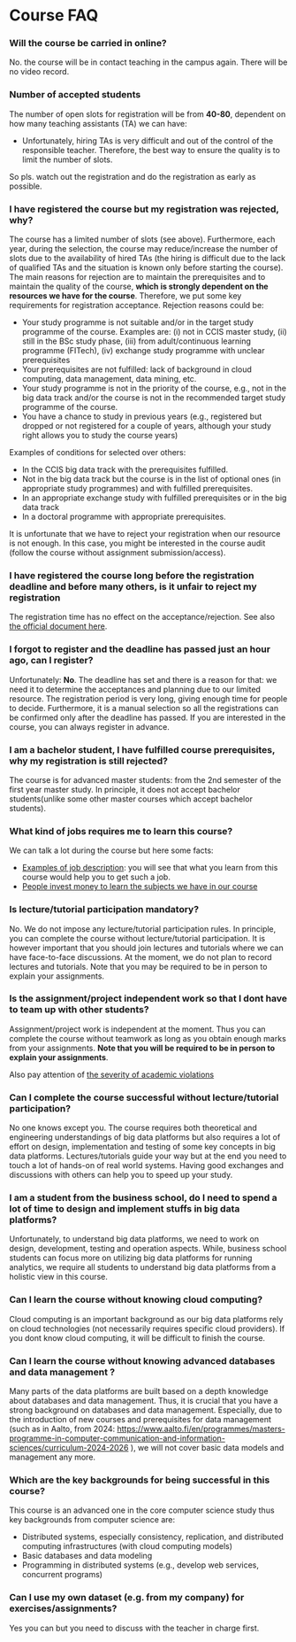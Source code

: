 # Course FAQ

### Will the course be carried in online?

No. the course will be in contact teaching in the campus again. There will be no video record.


### Number of accepted students

The number of open slots for registration will be from **40-80**, dependent on how many teaching assistants (TA) we can have:

* Unfortunately, hiring TAs is very difficult and out of the control of the responsible teacher. Therefore, the best way to ensure the quality is to limit the number of slots.

So pls. watch out the registration and do the registration as early as possible. 

### I have registered the course but my registration was rejected, why?

The course has a limited number of slots (see above). Furthermore, each year, during the selection, the course may reduce/increase the number of slots due to the availability of hired TAs (the hiring is difficult due to the lack of qualified TAs and the situation is known only before starting the course). The main reasons for rejection are to maintain the prerequisites and to maintain the quality of the course, **which is strongly dependent on the resources we have for the course**.  Therefore, we put some key requirements for registration acceptance. Rejection reasons could be:

- Your study programme is not suitable and/or in the target  study programme of the course. Examples are: (i) not in CCIS master study, (ii) still in the BSc study phase, (iii) from adult/continuous learning programme (FITech), (iv) exchange study programme with unclear prerequisites
- Your prerequisites are not fulfilled: lack of background in cloud computing, data management, data mining, etc.
- Your study programme is not in the priority of the course, e.g., not in the big data track and/or the course is not in the recommended target  study programme of the course.
- You have a chance to study in previous years (e.g., registered but dropped or not registered for a couple of years, although your study right allows you to study the course years)

Examples of conditions for selected over others:

- In the CCIS big data track with  the prerequisites fulfilled.
- Not in the big data track but the course is in the list of optional ones (in appropriate study programmes) and with fulfilled prerequisites.
- In an appropriate exchange study with fulfilled prerequisites or in the big data track
- In a doctoral programme with appropriate prerequisites.

It is unfortunate that we have to reject your registration when our resource is not enough. In this case, you might be interested in the course audit (follow the course without assignment submission/access).

### I have registered the course long before the registration deadline and before many others, is it unfair to reject my registration

The registration time has no effect on the acceptance/rejection. See also [the official document here](https://wiki.aalto.fi/display/SISEN/Registration+for+courses#Registrationforcourses-Differenttypesofregistration).

### I forgot to register and the deadline has passed just an hour ago, can I register?

Unfortunately: **No**. The deadline has set and there is a reason for that: we need it to determine the acceptances and planning due to our limited resource. The registration period is very long, giving enough time for people to decide. Furthermore, it is a manual selection so all the registrations can be confirmed only after the deadline has passed. If you are interested in the course, you can always register in advance.

### I am a bachelor student, I have fulfilled course prerequisites, why my registration is still rejected?

The course is for advanced master students: from the 2nd semester of the first year master study. In principle, it does not accept bachelor students(unlike some other master courses which accept bachelor students).

### What kind of jobs requires me to learn this course?

We can talk a lot during the course but here some facts:

* [Examples of job description](https://jobs.booking.com/careers/?pid=562949958653616): you will see that what you learn from this course  would help you to get such a job.
* [People invest money to learn the subjects we have in our course](https://www.dataengineer.io/#pricing)

### Is lecture/tutorial participation mandatory?

No. We do not impose any lecture/tutorial participation rules. In principle, you can complete the course without lecture/tutorial participation. It is however important that you should join lectures and tutorials where we can have face-to-face discussions. At the moment, we do not plan to record lectures and tutorials. Note that you may be required to be in person to explain your assignments.

### Is the assignment/project independent work so that I dont have to team up with other students?

Assignment/project work is independent at the moment. Thus you can complete the course without teamwork as long as you obtain enough marks from your assignments. **Note that you will be required to be in person to explain your assignments**.

Also pay attention of [the severity of academic violations](violations.md)

### Can I complete the course successful without lecture/tutorial participation?

No one knows except you. The course requires both theoretical and engineering understandings of big data platforms but also requires a lot of effort on design, implementation and testing of some key concepts in big data platforms. Lectures/tutorials guide your way but at the end you need to touch a lot of hands-on of real world systems. Having good exchanges and discussions with others can help you to speed up your study.


### I am a student from the business school, do I need to spend a lot of time to design and implement stuffs in big data platforms?

Unfortunately, to understand big data platforms, we need to work on design, development, testing and operation aspects. While, business school students can focus more on utilizing big data platforms for running analytics, we require all students to understand big data platforms from a holistic view in this course.

### Can I learn the course without knowing cloud computing?

Cloud computing is an important background as our big data platforms rely on cloud technologies (not necessarily requires specific cloud providers). If you dont know cloud computing, it will be difficult to finish the course.

### Can I learn the course without knowing advanced databases and data management ?

Many parts of the data platforms are built based on a depth knowledge about databases and data management. Thus, it is crucial that you have a strong background on databases and data management. Especially, due to the introduction of new courses and prerequisites for data management (such as in Aalto, from 2024: https://www.aalto.fi/en/programmes/masters-programme-in-computer-communication-and-information-sciences/curriculum-2024-2026 ), we will not cover basic data models and management any more.

### Which are the key backgrounds for being successful in this course?

This course is an advanced one in the core computer science study thus key backgrounds from computer science are:

* Distributed systems, especially consistency, replication, and distributed computing infrastructures (with cloud computing models)
* Basic databases and data modeling
* Programming in distributed systems (e.g., develop web services, concurrent programs)

### Can I use my own dataset (e.g. from my company) for exercises/assignments?

Yes you can but you need to discuss with the teacher in charge  first.

